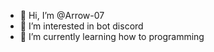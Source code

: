 - 👋 Hi, I’m @Arrow-07
- 👀 I’m interested in bot discord
- 🌱 I’m currently learning how to programming

<!---
Arrow-07/Arrow-07 is a ✨ special ✨ repository because its `README.md` (this file) appears on your GitHub profile.
You can click the Preview link to take a look at your changes.
--->
